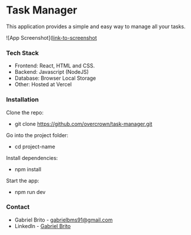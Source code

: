 # Task Manager

This application provides a simple and easy way to manage all your tasks.

![App Screenshot]([link-to-screenshot](https://github.com/overcrown/task-manager/blob/main/src/assets/homepage.PNG?raw=true)

### Tech Stack

- Frontend: React, HTML and CSS.
- Backend: Javascript (NodeJS)
- Database: Browser Local Storage
- Other: Hosted at Vercel

### Installation

Clone the repo:
 - git clone https://github.com/overcrown/task-manager.git

Go into the project folder:
 - cd project-name

Install dependencies:
 - npm install

Start the app:
 - npm run dev


### Contact

 - Gabriel Brito - gabrielbms91@gmail.com
 - Linkedln - [Gabriel Brito](https://www.linkedin.com/in/gabriel-brito-268470132/) 
